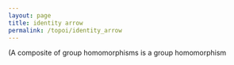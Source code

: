 ```yaml
---
layout: page
title: identity arrow
permalink: /topoi/identity_arrow
---
```

(A composite of group homomorphisms is a group homomorphism

